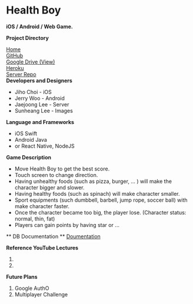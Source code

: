 # Health Boy

**iOS / Android / Web Game.**

**Project Directory**

[Home]()
<br>
[GitHub](https://github.com/JihoChoi/health-boy-game)
<br>
[Google Drive (View)](https://drive.google.com/drive/folders/0B4Xhj87QfEplTFV4dl8wRUEzbGs)
<br>
[Heroku]()
<br>
[Server Repo](https://github.com/JaeLee18/HealthBoy)
<br>
**Developers and Designers**

- Jiho Choi - iOS
- Jerry Woo - Android
- Jaejoong Lee - Server
- Sunheang Lee - Images


**Language and Frameworks**

- iOS Swift
- Android Java
- or React Native, NodeJS


**Game Description**

- Move Health Boy to get the best score.
- Touch screen to change direction.
- Having unhealthy foods (such as pizza, burger, … ) will make the character bigger and slower.
- Having healthy foods (such as spinach) will make character smaller.
- Sport equipments (such dumbbell, barbell, jump rope, soccer ball) with make character faster.
- Once the character became too big, the player lose. (Character status: normal, thin, fat)
- Players can gain points by having star or ...

** DB Documentation **
 [Doumentation](https://github.com/JaeLee18/HealthBoy#healthboy)
 
**Reference YouTube Lectures**

1.
2.


**Future Plans**

1. Google AuthO
2. Multiplayer Challenge
